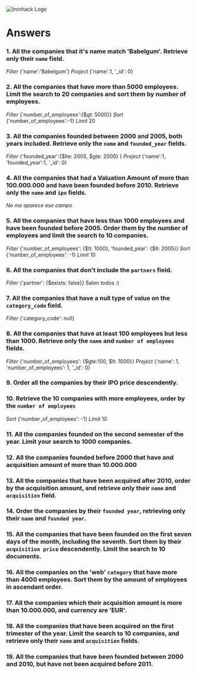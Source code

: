 ![Ironhack Logo](https://i.imgur.com/1QgrNNw.png)

# Answers

### 1. All the companies that it's name match 'Babelgum'. Retrieve only their `name` field.

*Filter* 
{'name':'Babelgum'}
*Project*
{'name':1, '_id': 0}

### 2. All the companies that have more than 5000 employees. Limit the search to 20 companies and sort them by **number of employees**.

*Filter* 
{'number_of_employees':{$gt: 5000}}
*Sort* 
{'number_of_employees':-1}
*Limit* 
20

### 3. All the companies founded between 2000 and 2005, both years included. Retrieve only the `name` and `founded_year` fields.

*Filter* 
{'founded_year':{$lte: 2005, $gte: 2000} }
*Project* 
{'name':1, 'founded_year':1, '_id': 0}

### 4. All the companies that had a Valuation Amount of more than 100.000.000 and have been founded before 2010. Retrieve only the `name` and `ipo` fields.
 *No me aparece ese campo*

### 5. All the companies that have less than 1000 employees and have been founded before 2005. Order them by the number of employees and limit the search to 10 companies.
*Filter*
{'number_of_employees': {$lt: 1000}, 'founded_year': {$lt: 2005}}
*Sort*
{'number_of_employees': -1}
*Limit*
10

### 6. All the companies that don't include the `partners` field.
*Filter*
{'partner': {$exists: false}}
Salen todos :)

### 7. All the companies that have a null type of value on the `category_code` field.
*Filter*
{'category_code': null}

### 8. All the companies that have at least 100 employees but less than 1000. Retrieve only the `name` and `number of employees` fields.
*Filter*
{'number_of_employees': {$gte:100, $lt: 1000}}
*Project* 
{'name': 1, 'number_of_employees': 1, '_id': 0}

### 9. Order all the companies by their IPO price descendently.

<!-- Your Code Goes Here -->

### 10. Retrieve the 10 companies with more employees, order by the `number of employees`
*Sort*
{'number_of_employees': -1}
*Limit*
10

### 11. All the companies founded on the second semester of the year. Limit your search to 1000 companies.

<!-- Your Code Goes Here -->

<!-- ### 12. All the companies that have been 'deadpooled' after the third year. -->

<!-- Your Code Goes Here -->

### 12. All the companies founded before 2000 that have and acquisition amount of more than 10.000.000

<!-- Your Code Goes Here -->

### 13. All the companies that have been acquired after 2010, order by the acquisition amount, and retrieve only their `name` and `acquisition` field.

<!-- Your Code Goes Here -->

### 14. Order the companies by their `founded year`, retrieving only their `name` and `founded year`.

<!-- Your Code Goes Here -->

### 15. All the companies that have been founded on the first seven days of the month, including the seventh. Sort them by their `acquisition price` descendently. Limit the search to 10 documents.

<!-- Your Code Goes Here -->

### 16. All the companies on the 'web' `category` that have more than 4000 employees. Sort them by the amount of employees in ascendant order.

<!-- Your Code Goes Here -->

### 17. All the companies which their acquisition amount is more than 10.000.000, and currency are 'EUR'.

<!-- Your Code Goes Here -->

### 18. All the companies that have been acquired on the first trimester of the year. Limit the search to 10 companies, and retrieve only their `name` and `acquisition` fields.

<!-- Your Code Goes Here -->

### 19. All the companies that have been founded between 2000 and 2010, but have not been acquired before 2011.

<!-- Your Code Goes Here -->
